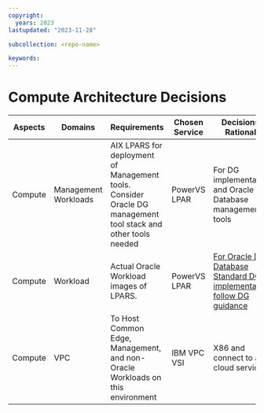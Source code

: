 ```yaml
---
copyright:
  years: 2023
lastupdated: "2023-11-28"

subcollection: <repo-name>

keywords:
---
```

# Compute Architecture Decisions

| **Aspects** | **Domains**    | **Requirements**                                                                                        | **Chosen Service** | **Decisions / Rationale**                                                                                                                                                                                           |
| ----------------- | -------------------- | ------------------------------------------------------------------------------------------------------------- | ------------------------ | ------------------------------------------------------------------------------------------------------------------------------------------------------------------------------------------------------------------------- |
| Compute           | Management Workloads | AIX LPARS for deployment of Management tools. Consider Oracle DG management tool stack and other tools needed | PowerVS LPAR             | For DG implementation and Oracle Database management tools                                                                                                                                                                |
| Compute           | Workload             | Actual Oracle Workload images of LPARS.                                                                       | PowerVS LPAR             | [For Oracle DG Database Standard DG implementation, follow DG guidance](https://docs.oracle.com/en/database/oracle/oracle-database/19/haovw/oracle-data-guard-best-practices.html#GUID-C3A78B07-6584-4380-8D53-E5B831A5894C) |
| Compute           | VPC                  | To Host Common Edge, Management, and non-Oracle Workloads on this environment                                 | IBM VPC VSI              | X86 and connect to all cloud services                                                                                                                                                                                     |
